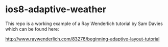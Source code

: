 ios8-adaptive-weather
=====================

This repo is a working example of a Ray Wenderlich tutorial by Sam Davies which can be found here: 

  http://www.raywenderlich.com/83276/beginning-adaptive-layout-tutorial
  
